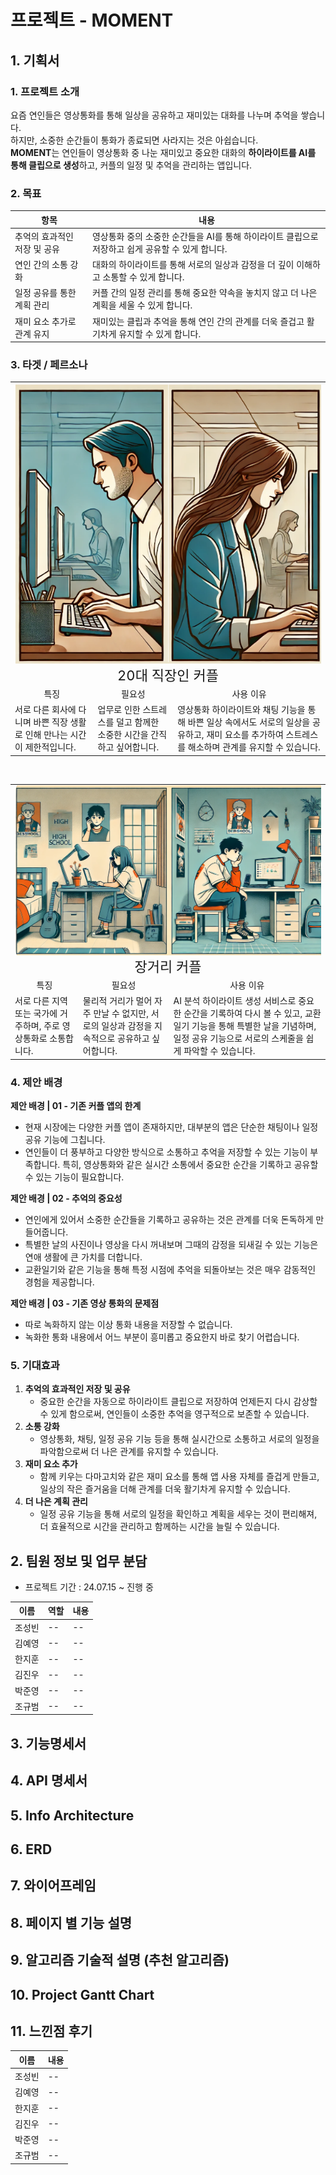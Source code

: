 
# 프로젝트 - MOMENT

## 1. 기획서

### 1. 프로젝트 소개

요즘 연인들은 영상통화를 통해 일상을 공유하고 재미있는 대화를 나누며 추억을 쌓습니다.   
하지만, 소중한 순간들이 통화가 종료되면 사라지는 것은 아쉽습니다.   
**MOMENT**는 연인들이 영상통화 중 나눈 재미있고 중요한 대화의 **하이라이트를 AI를 통해 클립으로 생성**하고, 커플의 일정 및 추억을 관리하는 앱입니다.

### 2. 목표

| 항목 | 내용 |
| --- | --- |
| 추억의 효과적인 저장 및 공유 | 영상통화 중의 소중한 순간들을 AI를 통해 하이라이트 클립으로 저장하고 쉽게 공유할 수 있게 합니다. |
| 연인 간의 소통 강화 | 대화의 하이라이트를 통해 서로의 일상과 감정을 더 깊이 이해하고 소통할 수 있게 합니다. |
| 일정 공유를 통한 계획 관리 | 커플 간의 일정 관리를 통해 중요한 약속을 놓치지 않고 더 나은 계획을 세울 수 있게 합니다. |
| 재미 요소 추가로 관계 유지 | 재미있는 클립과 추억을 통해 연인 간의 관계를 더욱 즐겁고 활기차게 유지할 수 있게 합니다. |


### 3. 타겟 / 페르소나
<table>
  <tr>
    <td colspan="3" style="text-align: center;">
      <img src="image1.png" alt="image description" style="display: block; margin: 0 auto;" />
      <div style="font-size: 22px;">20대 직장인 커플</div>
    </td>
  </tr>
  <tr>
    <td style="text-align: center;">특징</td>
    <td style="text-align: center;">필요성</td>
    <td style="text-align: center;">사용 이유</td>
  </tr>
  <tr>
    <td> 서로 다른 회사에 다니며 바쁜 직장 생활로 인해 만나는 시간이 제한적입니다. </td>
    <td> 업무로 인한 스트레스를 덜고 함께한 소중한 시간을 간직하고 싶어합니다. </td>
    <td> 영상통화 하이라이트와 채팅 기능을 통해 바쁜 일상 속에서도 서로의 일상을 공유하고, 재미 요소를 추가하여 스트레스를 해소하며 관계를 유지할 수 있습니다. </td>
  </tr>
</table>

<br />

<table>
  <tr>
    <td colspan="3" style="text-align: center;">
      <img src="image2.png" alt="image description" style="display: block; margin: 0 auto;" />
      <div  style="font-size: 22px;">장거리 커플</div>
    </td>
  </tr>
  <tr>
    <td style="text-align: center;">특징</td>
    <td style="text-align: center;">필요성</td>
    <td style="text-align: center;">사용 이유</td>
  </tr>
  <tr>
    <td> 서로 다른 지역 또는 국가에 거주하며, 주로 영상통화로 소통합니다. </td>
    <td> 물리적 거리가 멀어 자주 만날 수 없지만, 서로의 일상과 감정을 지속적으로 공유하고 싶어합니다. </td>
    <td> AI 분석 하이라이트 생성 서비스로 중요한 순간을 기록하여 다시 볼 수 있고, 교환 일기 기능을 통해 특별한 날을 기념하며, 일정 공유 기능으로 서로의 스케줄을 쉽게 파악할 수 있습니다.
 </td>
  </tr>
</table>

### 4. 제안 배경

**제안 배경 | 01 - 기존 커플 앱의 한계**

- 현재 시장에는 다양한 커플 앱이 존재하지만, 대부분의 앱은 단순한 채팅이나 일정 공유 기능에 그칩니다.
- 연인들이 더 풍부하고 다양한 방식으로 소통하고 추억을 저장할 수 있는 기능이 부족합니다. 특히, 영상통화와 같은 실시간 소통에서 중요한 순간을 기록하고 공유할 수 있는 기능이 필요합니다.

**제안 배경 | 02 - 추억의 중요성**

- 연인에게 있어서 소중한 순간들을 기록하고 공유하는 것은 관계를 더욱 돈독하게 만들어줍니다.
- 특별한 날의 사진이나 영상을 다시 꺼내보며 그때의 감정을 되새길 수 있는 기능은 연애 생활에 큰 가치를 더합니다.
- 교환일기와 같은 기능을 통해 특정 시점에 추억을 되돌아보는 것은 매우 감동적인 경험을 제공합니다.

**제안 배경 | 03 - 기존 영상 통화의 문제점**

- 따로 녹화하지 않는 이상 통화 내용을 저장할 수 없습니다.
- 녹화한 통화 내용에서 어느 부분이 흥미롭고 중요한지 바로 찾기 어렵습니다.

### 5. 기대효과

1. **추억의 효과적인 저장 및 공유**
    - 중요한 순간을 자동으로 하이라이트 클립으로 저장하여 언제든지 다시 감상할 수 있게 함으로써, 연인들이 소중한 추억을 영구적으로 보존할 수 있습니다.
2. **소통 강화**
    - 영상통화, 채팅, 일정 공유 기능 등을 통해 실시간으로 소통하고 서로의 일정을 파악함으로써 더 나은 관계를 유지할 수 있습니다.
3. **재미 요소 추가**
    - 함께 키우는 다마고치와 같은 재미 요소를 통해 앱 사용 자체를 즐겁게 만들고, 일상의 작은 즐거움을 더해 관계를 더욱 활기차게 유지할 수 있습니다.
4. **더 나은 계획 관리**
    - 일정 공유 기능을 통해 서로의 일정을 확인하고 계획을 세우는 것이 편리해져, 더 효율적으로 시간을 관리하고 함께하는 시간을 늘릴 수 있습니다.


## 2. 팀원 정보 및 업무 분담
- 프로젝트 기간 : 24.07.15 ~ 진행 중

| 이름 | 역할 | 내용 |
| --- | --- | --- |
| 조성빈 | -- | -- |
| 김예영 | -- | -- |
| 한지훈 | -- | -- |
| 김진우 | -- | -- |
| 박준영 | -- | -- |
| 조규범 | -- | -- |

## 3. 기능명세서


## 4. API 명세서


## 5. Info Architecture


## 6. ERD


## 7. 와이어프레임   


## 8. 페이지 별 기능 설명



## 9. 알고리즘 기술적 설명 (추천 알고리즘)


## 10. Project Gantt Chart


## 11. 느낀점 후기
| 이름 | 내용 |
| --- | --- |
| 조성빈 | -- |
| 김예영 | -- |
| 한지훈 | -- |
| 김진우 | -- |
| 박준영 | -- |
| 조규범 | -- |